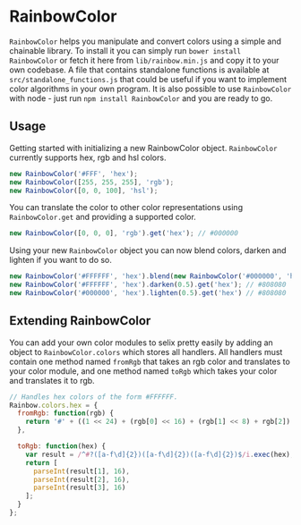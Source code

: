 RainbowColor
============

`RainbowColor` helps you manipulate and convert colors using a simple and chainable library. To install it you can simply run `bower install RainbowColor` or fetch it here from `lib/rainbow.min.js` and copy it to your own codebase. A file that contains standalone functions is available at `src/standalone_functions.js` that could be useful if you want to implement color algorithms in your own program. It is also possible to use `RainbowColor` with node - just run `npm install RainbowColor` and you are ready to go.

Usage
-----

Getting started with initializing a new RainbowColor object. `RainbowColor` currently supports hex, rgb and hsl colors.

```javascript
new RainbowColor('#FFF', 'hex');
new RainbowColor([255, 255, 255], 'rgb');
new RainbowColor([0, 0, 100], 'hsl');
```

You can translate the color to other color representations using `RainbowColor.get` and providing a supported color.

```javascript
new RainbowColor([0, 0, 0], 'rgb').get('hex'); // #000000
```

Using your new `RainbowColor` object you can now blend colors, darken and lighten if you want to do so.

```javascript
new RainbowColor('#FFFFFF', 'hex').blend(new RainbowColor('#000000', 'hex'), 0.5).get('hex'); // #808080
new RainbowColor('#FFFFFF', 'hex').darken(0.5).get('hex'); // #808080
new RainbowColor('#000000', 'hex').lighten(0.5).get('hex') // #808080
```

Extending RainbowColor
----------------------

You can add your own color modules to selix pretty easily by adding an object to `RainbowColor.colors` which stores all handlers. All handlers must contain one method named `fromRgb` that takes an rgb color and translates to your color module, and one method named `toRgb` which takes your color and translates it to rgb.

```javascript
// Handles hex colors of the form #FFFFFF.
Rainbow.colors.hex = {
  fromRgb: function(rgb) {
    return '#' + ((1 << 24) + (rgb[0] << 16) + (rgb[1] << 8) + rgb[2]).toString(16).slice(1);
  },

  toRgb: function(hex) {
    var result = /^#?([a-f\d]{2})([a-f\d]{2})([a-f\d]{2})$/i.exec(hex);
    return [
      parseInt(result[1], 16),
      parseInt(result[2], 16),
      parseInt(result[3], 16)
    ];
  }
};
```
